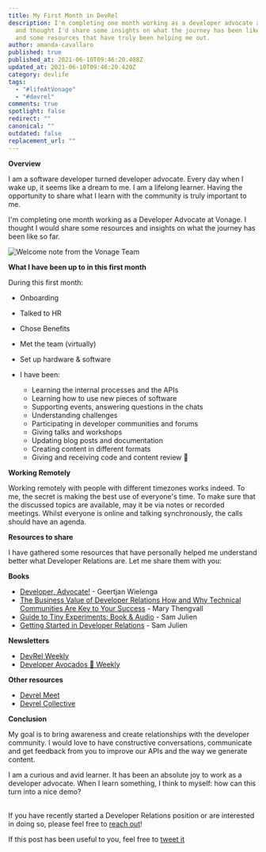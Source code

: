 ```yaml
---
title: My First Month in DevRel
description: I'm completing one month working as a developer advocate at Vonage
  and thought I'd share some insights on what the journey has been like so far
  and some resources that have truly been helping me out.
author: amanda-cavallaro
published: true
published_at: 2021-06-10T09:46:20.408Z
updated_at: 2021-06-10T09:46:20.420Z
category: devlife
tags:
  - "#lifeAtVonage"
  - "#devrel"
comments: true
spotlight: false
redirect: ""
canonical: ""
outdated: false
replacement_url: ""
---
```

**Overview**

I am a software developer turned developer advocate. Every day when I wake up, it seems like a dream to me. I am a lifelong learner. Having the opportunity to share what I learn with the community is truly important to me.

I'm completing one month working as a Developer Advocate at Vonage. I thought I would share some resources and insights on what the journey has been like so far.

![Welcome note from the Vonage Team](/content/blog/my-first-month-in-devrel/pxl_20210610_121009759.jpg "welcome note")

**What I have been up to in this first month**

During this first month:

* Onboarding
* Talked to HR
* Chose Benefits
* Met the team (virtually)
* Set up hardware & software
* I have been:

  * Learning the internal processes and the APIs
  * Learning how to use new pieces of software
  * Supporting events, answering questions in the chats
  * Understanding challenges
  * Participating in developer communities and forums
  * Giving talks and workshops
  * Updating blog posts and documentation
  * Creating content in different formats
  * Giving and receiving code and content review 💖

**Working Remotely**

Working remotely with people with different timezones works indeed. To me, the secret is making the best use of everyone's time. To make sure that the discussed topics are available, may it be via notes or recorded meetings. Whilst everyone is online and talking synchronously, the calls should have an agenda.

**Resources to share**

I have gathered some resources that have personally helped me understand better what Developer Relations are. Let me share them with you:

**Books**

* [Developer, Advocate!](https://www.goodreads.com/book/show/48574066-developer-advocate) - Geertjan Wielenga
* [The Business Value of Developer Relations How and Why Technical Communities Are Key to Your Success](https://www.goodreads.com/book/show/40167835-the-business-value-of-developer-relations) - Mary Thengvall 
* [Guide to Tiny Experiments: Book & Audio](https://learn.samjulien.com/guide-to-tiny-experiments) - Sam Julien 
* [Getting Started in Developer Relations](https://learn.samjulien.com/getting-started-in-developer-relations) - Sam Julien

**Newsletters**

* [DevRel Weekly](https://devrelweekly.com/)
* [Developer Avocados 🥑 Weekly](https://developeravocados.net/)

**Other resources**

* [Devrel Meet](https://devrel.meetsy.io/)
* [Devrel Collective](https://devrelcollective.fun/)

**Conclusion**

My goal is to bring awareness and create relationships with the developer community. I would love to have constructive conversations, communicate and get feedback from you to improve our APIs and the way we generate content.

I am a curious and avid learner. It has been an absolute joy to work as a developer advocate. When I learn something, I think to myself: how can this turn into a nice demo?

\
If you have recently started a Developer Relations position or are interested in doing so, please feel free to [reach out](https://twitter.com/amdcavallaro)!

If this post has been useful to you, feel free to <a href="https://twitter.com/intent/tweet?text=Just read this post by @amdcavallaro from @VonageDev about her first month in devrel. https://learn.vonage.com/tags/devrel/" class="btn" id="b"><i></i><span class="label" id="l">tweet it</span></a>